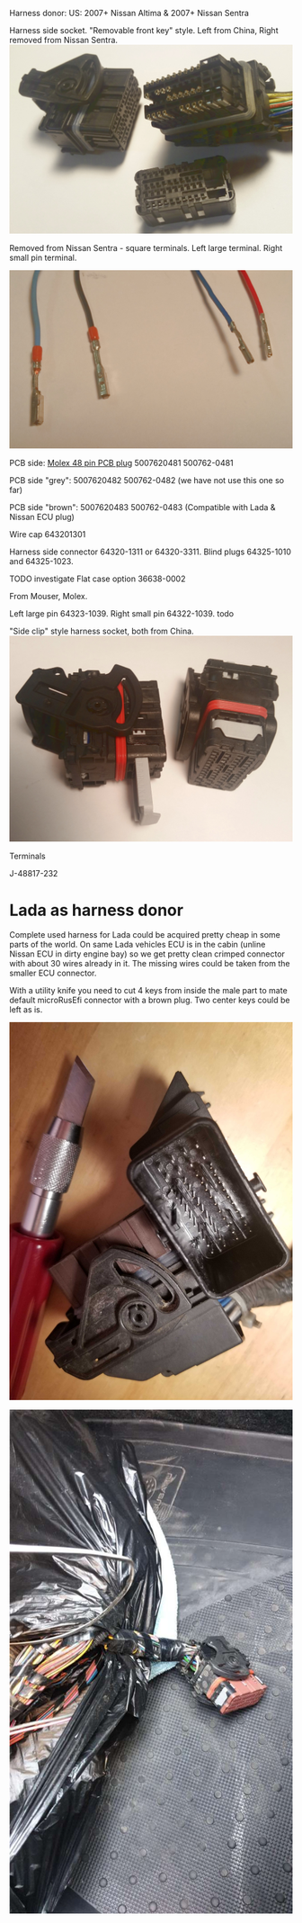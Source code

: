 

Harness donor:
US: 2007+ Nissan Altima & 2007+ Nissan Sentra

Harness side socket.
"Removable front key" style.
Left from China, Right removed from Nissan Sentra.
![i](Hardware/microrusefi/microRusEFI_connectors/microRusEFI_removable_key_China_and_Nissan_harness_socket.jpg)


Removed from Nissan Sentra - square terminals.
Left large terminal. Right small pin terminal.

![i](Hardware/microrusefi/microRusEFI_connectors/microRusEFI_Nissan_crimped_terminals.jpg)


PCB side: [Molex 48 pin PCB plug](https://www.mouser.com/datasheet/2/276/5007620481_PCB_HEADERS-179151.pdf) 5007620481 500762-0481

PCB side "grey": 5007620482 500762-0482 (we have not use this one so far)

PCB side "brown": 5007620483 500762-0483 (Compatible with Lada & Nissan ECU plug)

Wire cap 643201301

Harness side connector 64320-1311 or 64320-3311. Blind plugs 64325-1010 and 64325-1023.

TODO investigate Flat case option 36638-0002 


From Mouser, Molex.

Left large pin 64323-1039.
Right small pin 64322-1039.
todo



"Side clip" style harness socket, both from China.
![i](Hardware/microrusefi/microRusEFI_connectors/microRusEFI_side_clip_China_harness_socket.jpg)


Terminals

J-48817-232

# Lada as harness donor

Complete used harness for Lada could be acquired pretty cheap in some parts of the world. On same Lada vehicles ECU
is in the cabin (unline Nissan ECU in dirty engine bay) so we get pretty clean crimped connector with about 30 wires already in
it. The missing wires could be taken from the smaller ECU connector.  

With a utility knife you need to cut 4 keys from inside the male part to mate default microRusEfi connector with a brown plug. Two center keys could be left
as is.


![i](Hardware/microrusefi/microRusEFI_connectors/microRusEFI_helping_black_plug_with_brown.jpg)


![i](Hardware/microrusefi/microRusEFI_connectors/microRusEFI_lada_donor_harness.jpg)